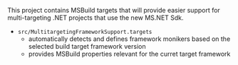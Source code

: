 This project contains MSBuild targets that will provide easier support for multi-targeting .NET projects that use the new MS.NET Sdk. 

* `src/MultitargetingFrameworkSupport.targets`   
  - automatically detects and defines framework monikers based on the selected build target framework version
  - provides MSBuild properties relevant for the curret target framework
